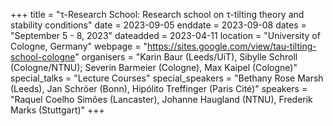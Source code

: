 +++
title = "τ-Research School: Research school on τ-tilting theory and stability conditions"
date = 2023-09-05
enddate = 2023-09-08
dates = "September 5 - 8, 2023"
dateadded = 2023-04-11
location = "University of Cologne, Germany"
webpage = "https://sites.google.com/view/tau-tilting-school-cologne"
organisers = "Karin Baur (Leeds/UiT), Sibylle Schroll (Cologne/NTNU); Severin Barmeier (Cologne), Max Kaipel (Cologne)"
special_talks = "Lecture Courses"
special_speakers = "Bethany Rose Marsh (Leeds), Jan Schröer (Bonn), Hipólito Treffinger (Paris Cité)"
speakers = "Raquel Coelho Simões (Lancaster), Johanne Haugland (NTNU), Frederik Marks (Stuttgart)"
+++
